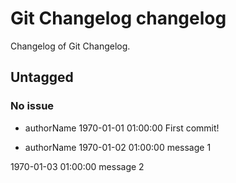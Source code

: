 # Git Changelog changelog

Changelog of Git Changelog.

## Untagged
### No issue 
* authorName
1970-01-01 01:00:00
First commit!


* authorName
1970-01-02 01:00:00
message 1

1970-01-03 01:00:00
message 2


